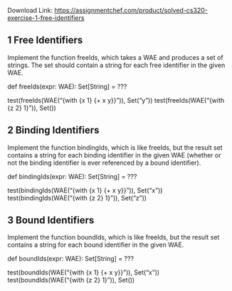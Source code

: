 Download Link: https://assignmentchef.com/product/solved-cs320-exercise-1-free-identifiers
<br>
<h2>1         Free Identifiers</h2>

Implement the function freeIds, which takes a WAE and produces a set of strings. The set should contain a string for each free identifier in the given WAE.

def freeIds(expr: WAE): Set[String] = ???

test(freeIds(WAE(“{with {x 1} {+ x y}}”)), Set(“y”)) test(freeIds(WAE(“{with {z 2} 1}”)), Set())

<h2>2          Binding Identifiers</h2>

Implement the function bindingIds, which is like freeIds, but the result set contains a string for each binding identifier in the given WAE (whether or not the binding identifier is ever referenced by a bound identifier).

def bindingIds(expr: WAE): Set[String] = ???

test(bindingIds(WAE(“{with {x 1} {+ x y}}”)), Set(“x”)) test(bindingIds(WAE(“{with {z 2} 1}”)), Set(“z”))

<h2>3         Bound Identifiers</h2>

Implement the function boundIds, which is like freeIds, but the result set contains a string for each bound identifier in the given WAE.

def boundIds(expr: WAE): Set[String] = ???

test(boundIds(WAE(“{with {x 1} {+ x y}}”)), Set(“x”)) test(boundIds(WAE(“{with {z 2} 1}”)), Set())